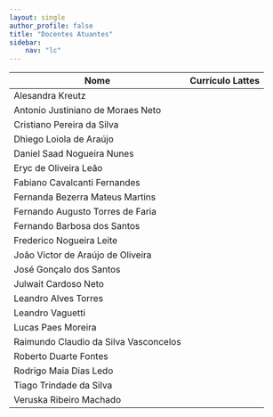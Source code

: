 ```yaml
---
layout: single
author_profile: false
title: "Docentes Atuantes"
sidebar:
    nav: "lc"
---
```


| Nome | Currículo Lattes |
|------|--------|
|Alesandra Kreutz|  |
|Antonio Justiniano de Moraes Neto||
|Cristiano Pereira da Silva||
|Dhiego Loiola de Araújo||
|Daniel Saad Nogueira Nunes||
|Eryc de Oliveira Leão||
|Fabiano Cavalcanti Fernandes||
|Fernanda Bezerra Mateus Martins||
|Fernando Augusto Torres de Faria ||
|Fernando Barbosa dos Santos ||
|Frederico Nogueira Leite ||
|João Victor de Araújo de Oliveira ||
|José Gonçalo dos Santos ||
|Julwait Cardoso Neto ||
|Leandro Alves Torres ||
|Leandro Vaguetti ||
|Lucas Paes Moreira ||
|Raimundo Claudio da Silva Vasconcelos ||
|Roberto Duarte Fontes ||
|Rodrigo Maia Dias Ledo   ||   
|Tiago Trindade da Silva ||
|Veruska Ribeiro Machado ||

